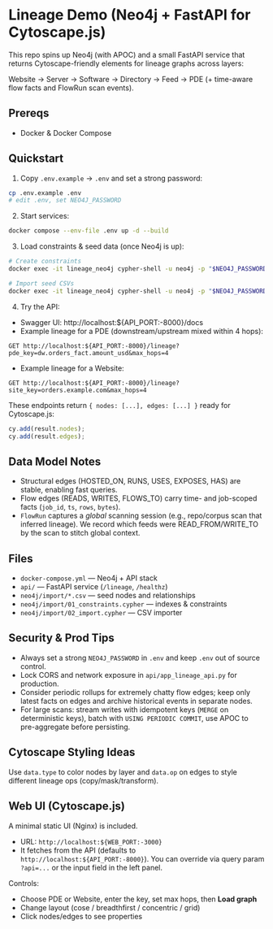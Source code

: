 # Lineage Demo (Neo4j + FastAPI for Cytoscape.js)

This repo spins up Neo4j (with APOC) and a small FastAPI service that returns Cytoscape-friendly elements for lineage graphs across layers:

Website → Server → Software → Directory → Feed → PDE (+ time-aware flow facts and FlowRun scan events).

## Prereqs
- Docker & Docker Compose

## Quickstart

1) Copy `.env.example` → `.env` and set a strong password:
```bash
cp .env.example .env
# edit .env, set NEO4J_PASSWORD
```

2) Start services:
```bash
docker compose --env-file .env up -d --build
```

3) Load constraints & seed data (once Neo4j is up):
```bash
# Create constraints
docker exec -it lineage_neo4j cypher-shell -u neo4j -p "$NEO4J_PASSWORD" -f /import/01_constraints.cypher

# Import seed CSVs
docker exec -it lineage_neo4j cypher-shell -u neo4j -p "$NEO4J_PASSWORD" -f /import/02_import.cypher
```

4) Try the API:
- Swagger UI: http://localhost:${API_PORT:-8000}/docs
- Example lineage for a PDE (downstream/upstream mixed within 4 hops):
```
GET http://localhost:${API_PORT:-8000}/lineage?pde_key=dw.orders_fact.amount_usd&max_hops=4
```
- Example lineage for a Website:
```
GET http://localhost:${API_PORT:-8000}/lineage?site_key=orders.example.com&max_hops=4
```

These endpoints return `{ nodes: [...], edges: [...] }` ready for Cytoscape.js:
```js
cy.add(result.nodes);
cy.add(result.edges);
```

## Data Model Notes

- Structural edges (HOSTED_ON, RUNS, USES, EXPOSES, HAS) are stable, enabling fast queries.
- Flow edges (READS, WRITES, FLOWS_TO) carry time- and job-scoped facts (`job_id`, `ts`, `rows`, `bytes`).
- `FlowRun` captures a *global* scanning session (e.g., repo/corpus scan that inferred lineage). We record which feeds were READ_FROM/WRITE_TO by the scan to stitch global context.

## Files

- `docker-compose.yml` — Neo4j + API stack
- `api/` — FastAPI service (`/lineage`, `/healthz`)
- `neo4j/import/*.csv` — seed nodes and relationships
- `neo4j/import/01_constraints.cypher` — indexes & constraints
- `neo4j/import/02_import.cypher` — CSV importer

## Security & Prod Tips
- Always set a strong `NEO4J_PASSWORD` in `.env` and keep `.env` out of source control.
- Lock CORS and network exposure in `api/app_lineage_api.py` for production.
- Consider periodic rollups for extremely chatty flow edges; keep only latest facts on edges and archive historical events in separate nodes.
- For large scans: stream writes with idempotent keys (`MERGE` on deterministic keys), batch with `USING PERIODIC COMMIT`, use APOC to pre-aggregate before persisting.

## Cytoscape Styling Ideas
Use `data.type` to color nodes by layer and `data.op` on edges to style different lineage ops (copy/mask/transform).


## Web UI (Cytoscape.js)
A minimal static UI (Nginx) is included.

- URL: `http://localhost:${WEB_PORT:-3000}`
- It fetches from the API (defaults to `http://localhost:${API_PORT:-8000}`). You can override via query param `?api=...` or the input field in the left panel.

Controls:
- Choose PDE or Website, enter the key, set max hops, then **Load graph**
- Change layout (cose / breadthfirst / concentric / grid)
- Click nodes/edges to see properties
